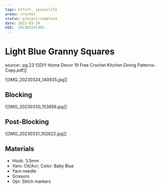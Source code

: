 ```yaml
---
tags: effort, space/life
areas: crochet 
status: project/complete
date: 2023-03-24
UID:  202303241303
---
```


# Light Blue Granny Squares
source:: pg.23 ![[DIY Home Decor 19 Free Crochet Kitchen  Dining Patterns-Copy.pdf]] 

![[IMG_20230324_140935.jpg]]

## Blocking
![[IMG_20230330_153856.jpg]]

## Post-Blocking
![[IMG_20230331_102622.jpg]]

## Materials
- Hook: 3.5mm
- Yarn: Ctt/Acr; Color: Baby Blue
- Yarn needle
- Scissors
- Opt: Stitch markers